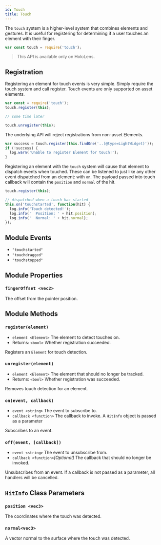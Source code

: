 ```yaml
---
id: Touch
title: Touch
---
```


The `touch` system is a higher-level system that combines elements and gestures. It is useful for registering for determining if a user touches an element with their finger.

```javascript
var const touch = require('touch');
```

> This API is available only on HoloLens.

## Registration

Registering an element for touch events is very simple. Simply require the touch system and call register. Touch events are only supported on asset elements.

```javascript
var const = require('touch');
touch.register(this);

// some time later

touch.unregister(this);
```

The underlying API will reject registrations from non-asset Elements.

```javascript
var success = touch.register(this.findOne('..(@type=LightWidget)'));
if (!success) {
  log.warn('Unable to register Element for touch!');
}
```

Registering an element with the `touch` system will cause that element to dispatch events when touched. These can be listened to just like any other event dispatched from an element: with `on`. The payload passed into touch callback will contain the `position` and `normal` of the hit.

```javascript
touch.register(this);

// dispatched when a touch has started
this.on('touchstarted', function(hit) {
  log.info('Touch detected!');
  log.info('  Position: ' + hit.position);
  log.info('  Normal: ' + hit.normal);
});
```

## Module Events
- `"touchstarted"`
- `"touchdragged"`
- `"touchstopped"`

## Module Properties
### `fingerOffset <vec2>`

The offset from the pointer position.

## Module Methods
### `register(element)`
- `element <Element>` The element to detect touches on.
- Returns: `<bool>` Whether registration succeeded.

Registers an `Element` for touch detection.

### `unregister(element)`
- `element <Element>` The element that should no longer be tracked.
- Returns: `<bool>` Whether registration was succeeded.

Removes touch detection for an element.

### `on(event, callback)`
- `event <string>` The event to subscribe to.
- `callback <function>` The callback to invoke. A `HitInfo` object is passed as a parameter

Subscribes to an event.

### `off(event, [callback])`
- `event <string>` The event to unsubscribe from.
- `callback <function>`*[Optional]* The callback that should no longer be invoked.

Unsubscribes from an event. If a callback is not passed as a parameter, all handlers will be cancelled.

## `HitInfo` Class Parameters
### `position <vec3>`

The coordinates where the touch was detected.

### `normal<vec3>`

A vector normal to the surface where the touch was detected.
